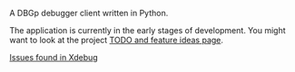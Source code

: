 A DBGp debugger client written in Python.

The application is currently in the early stages of development.  You might want to look at the project [TODO and feature ideas page](WikiTodo.md).

[Issues found in Xdebug](XdebugDbgpDetails.md)
